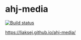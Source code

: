 # ahj-media
[![Build status](https://ci.appveyor.com/api/projects/status/tgof6omt7tbcospq?svg=true)](https://ci.appveyor.com/project/Liaksej/ahj-anim)

https://liaksej.github.io/ahj-media/


